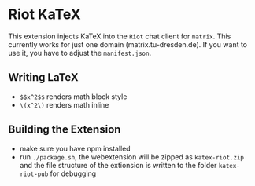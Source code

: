 # Riot KaTeX

This extension injects KaTeX into the `Riot` chat client for
`matrix`. This currently works for just one domain
(matrix.tu-dresden.de). If you want to use it, you have to adjust the
`manifest.json`.

## Writing LaTeX
 - `$$x^2$$` renders math block style
 - `\(x^2\)` renders math inline

## Building the Extension
 - make sure you have npm installed
 - run `./package.sh`, the webextension will be zipped as
   `katex-riot.zip` and the file structure of the extionsion is
   written to the folder `katex-riot-pub` for debugging
